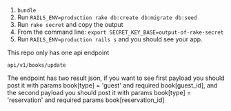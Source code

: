
1. `bundle`
2. Run `RAILS_ENV=production rake db:create db:migrate db:seed`
3. Run `rake secret` and copy the output
4. From the command line: `export SECRET_KEY_BASE=output-of-rake-secret`
5. Run `RAILS_ENV=production rails s` and you should see your app. 

This repo only has one api endpoint
	
    api/v1/books/update

The endpoint has two result json, if you want to see first payload you should post it with params book[type] = 'guest' and required book[guest_id], and the second payload you should post it with params book[type] = 'reservation' and required params book[reservation_id]
